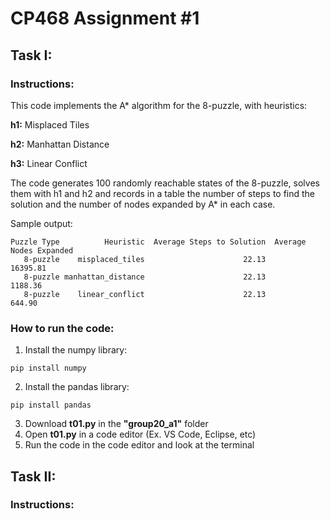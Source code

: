 # CP468 Assignment #1

## Task I:

### Instructions:

This code implements the A* algorithm for the 8-puzzle, with heuristics:

**h1:** Misplaced Tiles

**h2:** Manhattan Distance

**h3:** Linear Conflict

The code generates 100 randomly reachable states of the 8-puzzle, solves them with h1 and h2 and records in a table the number of steps to find the solution and the number of nodes expanded by A* in each case.

Sample output:
```plaintext
Puzzle Type          Heuristic  Average Steps to Solution  Average Nodes Expanded
   8-puzzle    misplaced_tiles                      22.13                16395.81
   8-puzzle manhattan_distance                      22.13                 1188.36
   8-puzzle    linear_conflict                      22.13                  644.90
```

### How to run the code:
1. Install the numpy library:
```plaintext
pip install numpy
```
2. Install the pandas library:
```plaintext
pip install pandas
```

3. Download **t01.py** in the **"group20_a1"** folder
4. Open **t01.py** in a code editor (Ex. VS Code, Eclipse, etc)
5. Run the code in the code editor and look at the terminal

## Task II:
### Instructions:
